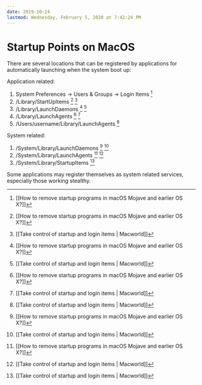 ```yaml
---
date: 2019-10-24
lastmod: Wednesday, February 5, 2020 at 7:42:24 PM
---
```

# Startup Points on MacOS

There are several locations that can be registered by applications for automatically launching when the system boot up:

Application related:
1. System Preferences -> Users & Groups -> Login Items [^6B038F07FF2E]
2. /Library/StartUpItems [^6B038F07FF2E] [^98EFD5000209]
3. /Library/LaunchDaemons [^6B038F07FF2E] [^98EFD5000209]
4. /Library/LaunchAgents [^6B038F07FF2E] [^98EFD5000209]
5. /Users/username/Library/LaunchAgents [^98EFD5000209]

System related:
1. /System/Library/LaunchDaemons [^6B038F07FF2E] [^98EFD5000209]
2. /System/Library/LaunchAgents [^6B038F07FF2E] [^98EFD5000209]
3. /System/Library/StartupItems [^98EFD5000209]

Some applications may register themselves as system related services, especially those working stealthy.


[^6B038F07FF2E]: [[How to remove startup programs in macOS Mojave and earlier OS X?]]

[^98EFD5000209]: [[Take control of startup and login items | Macworld]]
